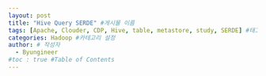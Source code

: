```yaml
---
layout: post
title: "Hive Query SERDE" #게시물 이름
tags: [Apache, Clouder, CDP, Hive, table, metastore, study, SERDE] #태그 설정
categories: Hadoop #카테고리 설정
author: # 작성자
  - Byungineer
#toc : true #Table of Contents
---
```



